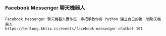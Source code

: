 ### Facebook Messenger 聊天機器人
```
Facebook Messenger 聊天機器人實作班－手把手教你用 Python 建立自己的第一個聊天機器人
https://tenlong.kktix.cc/events/facebook-messenger-chatbot-101
```

### 

```


```



### 

```


```


### 

```


```


### 

```


```
